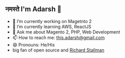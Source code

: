 ## नमस्ते I'm Adarsh 👋

- 🔭 I’m currently working on Magetnto 2 
- 🌱 I’m currently learning AWS, ReactJS
- 💬 Ask me about Magento 2, PHP, Web Development
- 📫 How to reach me: this.adarsh@gmail.com
- 😄 Pronouns: He/His
- big fan of open source and [Richard Stallman](https://stallman.org/)
<!--
<img src="https://github-readme-stats.vercel.app/api?username=this-adarsh&&show_icons=true&title_color=ffffff&icon_color=bb2acf&text_color=daf7dc&bg_color=191919">
--!>
